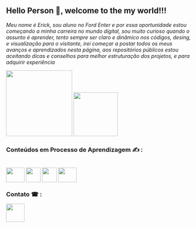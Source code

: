 ## Hello Person 👋, welcome to the my world!!!
 *Meu nome é Erick, sou aluno no Ford Enter e por essa oportunidade estou começando a minha carreira no mundo digital, sou muito curioso quando o assunto é aprender, tento sempre ser claro e dinâmico nos códigos, desing, e visualização para o visitante, irei começar a postar todos os meus avanços e aprendizados nesta página, aos repositórios públicos estou aceitando dicas e conselhos para melhor estruturação dos projetos, e para adquirir experiência*
 
 <img height="180em" src="https://github-readme-stats.vercel.app/api?username=ErickHanom&show_icons=true&theme=monokai">  
<img height="120em" src="https://github-readme-stats.vercel.app/api/top-langs/?username=ErickHanom&layout=compact&langs-count=168&theme=transparent">


  
 ### Conteúdos em Processo de Aprendizagem ✍ :
<div style="display: inline_block"><br>
 <img align="center" height="40" width="50" src="https://cdn.jsdelivr.net/gh/devicons/devicon/icons/git/git-original.svg"> 
 <img align="center" height="40" src="https://icon-library.com/images/html-5-icon/html-5-icon-2.jpg">
 <img align="center" height="40" src="https://ouch-cdn2.icons8.com/_qv0GZ-TvUNz7L6kTDY6jQTK0ZL8PBgeSRketqzOyB0/rs:fit:456:456/czM6Ly9pY29uczgu/b3VjaC1wcm9kLmFz/c2V0cy9wbmcvNDEw/LzY2ZThhYzc1LTJh/ZjAtNDk4MC1hNThl/LWMwOWY0NWIyM2Mz/NS5wbmc.png">
<img align="center" height="40" width="50" src="https://w7.pngwing.com/pngs/210/953/png-transparent-microsoft-visual-studio-code-alt-macos-bigsur-icon-thumbnail.png">
</div>

### Contato ☎ : 

<a href="https://www.linkedin.com/in/erick-hanon-78085425a/"><img src="https://img.freepik.com/vetores-premium/icone-e-botao-de-midia-social-do-logotipo-do-linkedin-3d_92086-549.jpg?w=2000" height="50">



